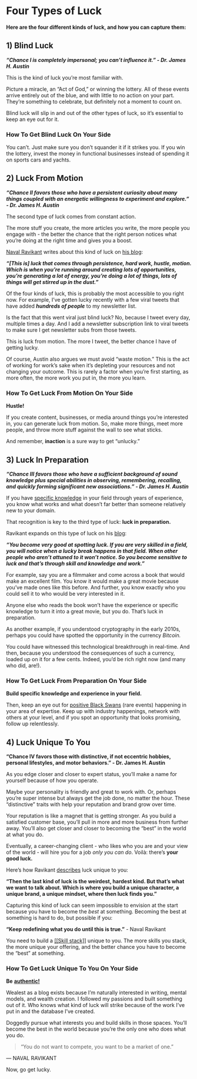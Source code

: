 # Four Types of Luck

**Here are the four different kinds of luck, and how you can capture them:**

## 1) Blind Luck

**_“Chance I is completely impersonal; you can’t influence it.” - Dr. James H. Austin_**

This is the kind of luck you’re most familiar with.

Picture a miracle, an “Act of God,” or winning the lottery. All of these events arrive entirely out of the blue, and with little to no action on your part. They’re something to celebrate, but definitely not a moment to count on.

Blind luck will slip in and out of the other types of luck, so it’s essential to keep an eye out for it.

### How To Get Blind Luck On Your Side

You can’t. Just make sure you don’t squander it if it strikes you. If you win the lottery, invest the money in functional businesses instead of spending it on sports cars and yachts.

## 2) Luck From Motion

**_“Chance II favors those who have a persistent curiosity about many things coupled with an energetic willingness to experiment and explore.” - Dr. James H. Austin_**

The second type of luck comes from constant action.

The more stuff you create, the more articles you write, the more people you engage with - the better the chance that the right person notices what you’re doing at the right time and gives you a boost.

[Naval Ravikant](https://twitter.com/naval) writes about this kind of luck on [his blog](https://nav.al/money-luck):

**_“\[This is\] luck that comes through persistence, hard work, hustle, motion. Which is when you’re running around creating lots of opportunities, you’re generating a lot of energy, you’re doing a lot of things, lots of things will get stirred up in the dust.”_**

Of the four kinds of luck, this is probably the most accessible to you right now. For example, I’ve gotten lucky recently with a few viral tweets that have added **_hundreds of people_** to my newsletter list.

Is the fact that this went viral just blind luck? No, because I tweet every day, multiple times a day. And I add a newsletter subscription link to viral tweets to make sure I get newsletter subs from those tweets.

This is luck from motion. The more I tweet, the better chance I have of getting lucky.

Of course, Austin also argues we must avoid “waste motion.” This is the act of working for work’s sake when it’s depleting your resources and not changing your outcome. This is rarely a factor when you’re first starting, as more often, the more work you put in, the more you learn.

### How To Get Luck From Motion On Your Side

**Hustle!**

If you create content, businesses, or media around things you’re interested in, you can generate luck from motion. So, make more things, meet more people, and throw more stuff against the wall to see what sticks.

And remember, **inaction** is a sure way to get “unlucky.”


## 3)  Luck In Preparation

**_“Chance III favors those who have a sufficient background of sound knowledge plus special abilities in observing, remembering, recalling, and quickly forming significant new associations.” - Dr. James H. Austin_**

If you have [specific knowledge](https://www.wealest.com/articles/specific-knowledge) in your field through years of experience, you know what works and what doesn’t far better than someone relatively new to your domain.

That recognition is key to the third type of luck: **luck in preparation.**

Ravikant expands on this type of luck on his [blog](https://nav.al/money-luck):

**_“You become very good at spotting luck. If you are very skilled in a field, you will notice when a lucky break happens in that field. When other people who aren’t attuned to it won’t notice. So you become sensitive to luck and that’s through skill and knowledge and work.”_**

For example, say you are a filmmaker and come across a book that would make an excellent film. You know it would make a great movie because you’ve made ones like this before. And further, you know exactly who you could sell it to who would be very interested in it.

Anyone else who reads the book won’t have the experience or specific knowledge to turn it into a great movie, but you do. That’s luck in preparation.

As another example, if you understood cryptography in the early 2010s, perhaps you could have spotted the opportunity in the currency _Bitcoin._

You could have witnessed this technological breakthrough in real-time. And then, because you understood the consequences of such a currency, loaded up on it for a few cents. Indeed, you’d be rich right now (and many who did, are!).

### How To Get Luck From Preparation On Your Side

**Build specific knowledge and experience in your field.**

Then, keep an eye out for [positive Black Swans](https://www.wealest.com/articles/positive-black-swan) (rare events) happening in your area of expertise. Keep up with industry happenings, network with others at your level, and if you spot an opportunity that looks promising, follow up relentlessly.


## 4) Luck Unique To You

**“Chance IV favors those with distinctive, if not eccentric hobbies, personal lifestyles, and motor behaviors.” - Dr. James H. Austin**

As you edge closer and closer to expert status, you’ll make a name for yourself because of how you operate.

Maybe your personality is friendly and great to work with. Or, perhaps you’re super intense but always get the job done, no matter the hour. These “distinctive” traits with help your reputation and brand grow over time.

Your reputation is like a magnet that is getting stronger. As you build a satisfied customer base, you’ll pull in more and more business from further away. You’ll also get closer and closer to becoming the “best” in the world at what you do.

Eventually, a career-changing client - who likes who you are and your view of the world - will hire you for a job _only you can do_. Voilà: there’s **your good luck.**


Here’s how Ravikant [describes](https://nav.al/money-luck) luck unique to you:

**“Then the last kind of luck is the weirdest, hardest kind. But that’s what we want to talk about. Which is where you build a unique character, a unique brand, a unique mindset, where then luck finds you.”**

Capturing this kind of luck can seem impossible to envision at the start because you have to become the _best_ at something. Becoming the best at something is hard to do, but possible if you:

**“Keep redefining what you do until this is true.”** - Naval Ravikant

You need to build a [[[Skill stack]]](https://www.wealest.com/articles/25-percent-rule) unique to you. The more skills you stack, the more unique your offering, and the better chance you have to become the “best” at something.

### How To Get Luck Unique To You On Your Side

**Be** [**authentic!**](https://www.wealest.com/articles/solopreneur)

Wealest as a blog exists because I’m naturally interested in writing, mental models, and wealth creation. I followed my passions and built something out of it. Who knows what kind of luck will strike because of the work I’ve put in and the database I’ve created.

Doggedly pursue what interests you and build skills in those spaces. You’ll become the best in the world because you’re the only one who does what you do.

> “You do not want to compete, you want to be a market of one.”

— NAVAL RAVIKANT

Now, go get lucky.
